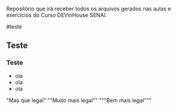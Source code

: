 Repositório que irá receber todos os arquivos gerados nas aulas e exercícios do Curso DEVinHouse SENAI.

#teste
## Teste
### Teste

- ola
- ola
- ola

"Mas que legal"
""Muito mais legal""
"""Bem mais legal"""
